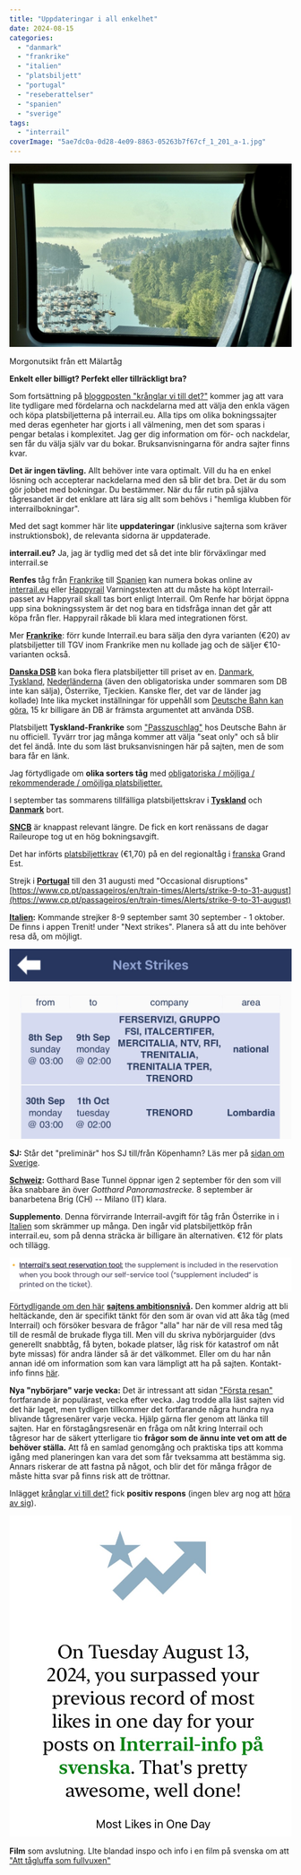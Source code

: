 ```yaml
---
title: "Uppdateringar i all enkelhet"
date: 2024-08-15
categories: 
  - "danmark"
  - "frankrike"
  - "italien"
  - "platsbiljett"
  - "portugal"
  - "reseberattelser"
  - "spanien"
  - "sverige"
tags: 
  - "interrail"
coverImage: "5ae7dc0a-0d28-4e09-8863-05263b7f67cf_1_201_a-1.jpg"
---
```


 

![](images/sensommaruppdateringar_6.jpg?w=1024)

<figcaption>

Morgonutsikt från ett Mälartåg

</figcaption>

 

**Enkelt eller billigt? Perfekt eller tillräckligt bra?**

Som fortsättning på [bloggposten "krånglar vi till det?"](https://www.trainfo.eu/2024/08/13/kranglar-vi-till-det/) kommer jag att vara lite tydligare med fördelarna och nackdelarna med att välja den enkla vägen och köpa platsbiljetterna på interrail.eu. Alla tips om olika bokningssajter med deras egenheter har gjorts i all välmening, men det som sparas i pengar betalas i komplexitet. Jag ger dig information om för- och nackdelar, sen får du välja själv var du bokar. Bruksanvisningarna för andra sajter finns kvar.

**Det är ingen tävling.** Allt behöver inte vara optimalt. Vill du ha en enkel lösning och accepterar nackdelarna med den så blir det bra. Det är du som gör jobbet med bokningar. Du bestämmer. När du får rutin på själva tågresandet är det enklare att lära sig allt som behövs i "hemliga klubben för interrailbokningar".

Med det sagt kommer här lite **uppdateringar** (inklusive sajterna som kräver instruktionsbok), de relevanta sidorna är uppdaterade.

**interrail.eu?** Ja, jag är tydlig med det så det inte blir förväxlingar med interrail.se

**Renfes** tåg från [Frankrike](https://www.trainfo.eu/frankrike/) till [Spanien](https://www.trainfo.eu/spanien/) kan numera bokas online av [interrail.eu](https://www.interrail.eu/en/book-reservations#/) eller [Happyrail](https://www.trainfo.eu/happyrail/) Varningstexten att du måste ha köpt Interrail-passet av Happyrail skall tas bort enligt Interrail. Om Renfe har börjat öppna upp sina bokningssystem är det nog bara en tidsfråga innan det går att köpa från fler. Happyrail råkade bli klara med integrationen först.

Mer [**Frankrike**](https://www.trainfo.eu/frankrike/): förr kunde Interrail.eu bara sälja den dyra varianten (€20) av platsbiljetter till TGV inom Frankrike men nu kollade jag och de säljer €10-varianten också.

**[Danska DSB](https://www.trainfo.eu/danmark/)** kan boka flera platsbiljetter till priset av en. [Danmark](https://www.trainfo.eu/danmark/), [Tyskland](https://www.trainfo.eu/tyskland/), [Nederländerna](https://www.trainfo.eu/amsterdam-bryssel-london/) (även den obligatoriska under sommaren som DB inte kan sälja), Österrike, Tjeckien. Kanske fler, det var de länder jag kollade) Inte lika mycket inställningar för uppehåll som [Deutsche Bahn kan göra.](https://www.trainfo.eu/platsbokning-med-db/) 15 kr billigare än DB är främsta argumentet att använda DSB.

Platsbiljett **Tyskland-Frankrike** som ["Passzuschlag"](https://www.trainfo.eu/passzuschlag/) hos Deutsche Bahn är nu officiell. Tyvärr tror jag många kommer att välja "seat only" och så blir det fel ändå. Inte du som läst bruksanvisningen här på sajten, men de som bara får en länk.

Jag förtydligade om **olika sorters tåg** med [obligatoriska / möjliga / rekommenderade / omöjliga platsbiljetter.](https://www.trainfo.eu/platsbiljettskrav-eller-inte/)

I september tas sommarens tillfälliga platsbiljettskrav i **[Tyskland](https://www.trainfo.eu/tyskland/)** och **[Danmark](https://www.trainfo.eu/danmark/)** bort.

[**SNCB**](https://www.trainfo.eu/sncb-platsbiljettkop/) är knappast relevant längre. De fick en kort renässans de dagar Raileurope tog ut en hög bokningsavgift.

Det har införts [platsbiljettkrav](https://www.trainfo.eu/platsbiljettskrav-eller-inte/) (€1,70) på en del regionaltåg i [franska](https://www.trainfo.eu/frankrike/) Grand Est.

Strejk i **[Portugal](https://www.trainfo.eu/portugal/)** till den 31 augusti med "Occasional disruptions" [https://www.cp.pt/passageiros/en/train-times/Alerts/strike-9-to-31-august](https://www.cp.pt/passageiros/en/train-times/Alerts/strike-9-to-31-august)

**[Italien](https://www.trainfo.eu/italien/):** Kommande strejker 8-9 september samt 30 september - 1 oktober. De finns i appen Trenit! under "Next strikes". Planera så att du inte behöver resa då, om möjligt.

![](images/sensommaruppdateringar_4.jpeg?w=1024)

**SJ:** Står det "preliminär" hos SJ till/från Köpenhamn? Läs mer på [sidan om Sverige](https://www.trainfo.eu/sverige/).

**[Schweiz](https://www.trainfo.eu/schweiz/):** Gotthard Base Tunnel öppnar igen 2 september för den som vill åka snabbare än över _Gotthard Panoramastrecke._ 8 september är banarbetena Brig (CH) -- Milano (IT) klara.

**Supplemento**. Denna förvirrande Interrail-avgift för tåg från Österrike in i [Italien](https://www.trainfo.eu/italien/) som skrämmer up många. Den ingår vid platsbiljettköp från interrail.eu, som på denna sträcka är billigare än alternativen. €12 för plats och tillägg.

![](images/sensommaruppdateringar_2.png?w=581)

[Förtydligande om den här](https://www.trainfo.eu/om-sajten/) **[sajtens ambitionsnivå](https://www.trainfo.eu/om-sajten/).** Den kommer aldrig att bli heltäckande, den är specifikt tänkt för den som är ovan vid att åka tåg (med Interrail) och försöker besvara de frågor "alla" har när de vill resa med tåg till de resmål de brukade flyga till. Men vill du skriva nybörjarguider (dvs generellt snabbtåg, få byten, bokade platser, låg risk för katastrof om nåt byte missas) för andra länder så är det välkommet. Eller om du har nån annan idé om information som kan vara lämpligt att ha på sajten. Kontakt-info finns [här](https://www.trainfo.eu/om-sajten/).

**Nya "nybörjare" varje vecka:** Det är intressant att sidan ["Första resan"](https://www.trainfo.eu/forsta-resan/) fortfarande är populärast, vecka efter vecka. Jag trodde alla läst sajten vid det här laget, men tydligen tillkommer det fortfarande några hundra nya blivande tågresenärer varje vecka. Hjälp gärna fler genom att länka till sajten. Har en förstagångsresenär en fråga om nåt kring Interrail och tågresor har de säkert ytterligare tio **frågor som de ännu inte vet om att de behöver ställa.** Att få en samlad genomgång och praktiska tips att komma igång med planeringen kan vara det som får tveksamma att bestämma sig. Annars riskerar de att fastna på något, och blir det för många frågor de måste hitta svar på finns risk att de tröttnar.

Inlägget [krånglar vi till det?](https://www.trainfo.eu/2024/08/13/kranglar-vi-till-det/) fick **positiv respons** (ingen blev arg nog att [höra av sig](https://www.trainfo.eu/om-sajten/)).

![](images/sensommaruppdateringar_1.jpg?w=831)

**Film** som avslutning. LIte blandad inspo och info i en film på svenska om att ["Att tågluffa som fullvuxen"](https://www.youtube.com/watch?v=xiecb1T6MC4)
